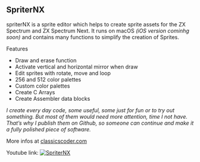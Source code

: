 ##  SpriterNX

spriterNX is a sprite editor which helps to create sprite assets for the ZX Spectrum and ZX Spectrum Next.
It runs on macOS *(iOS version cominhg soon)* and contains many functions to simplify the creation of Sprites.

Features

- Draw and erase function
- Activate vertical and horizontal mirror when draw
- Edit sprites with rotate, move and loop
- 256 and 512 color palettes
- Custom color palettes
- Create C Arrays
- Create Assembler data blocks

*I create every day code, some useful, some just for fun or to try out something. But most of them would need more attention, time I not have. That’s why I publish them on Github, so someone can continue and make it a fully polished piece of software.*

More infos at [classicscoder.com](www.classicscoder.com/projects.html)

Youtube link:
[![SpriterNX](https://img.youtube.com/vi/UXoY8GFn09M/0.jpg)](https://www.youtube.com/watch?v=UXoY8GFn09M)

